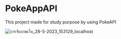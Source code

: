 ﻿# PokeAppAPI
This project made for study purpose by using PokeAPI 

![การจับภาพเว็บ_28-5-2023_153129_localhost](https://github.com/pluem544/PokeAppAPI/assets/10558448/8d42391c-bb60-4d22-891c-ddf892b7687c)
